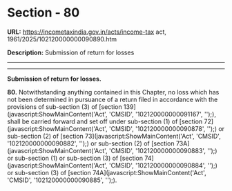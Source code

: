 # Section - 80

**URL:** https://incometaxindia.gov.in/acts/income-tax act, 1961/2025/102120000000090890.htm

**Description:** Submission of return for losses

---

****  
  
**Submission of return for losses.**

**80.** Notwithstanding anything contained in this Chapter, no loss which has not been determined in pursuance of a return filed in accordance with the provisions of sub-section (3) of [section 139](javascript:ShowMainContent\('Act', 'CMSID', '102120000000091167', ''\);), shall be carried forward and set off under sub-section (1) of [section 72](javascript:ShowMainContent\('Act', 'CMSID', '102120000000090878', ''\);) or sub-section (2) of [section 73](javascript:ShowMainContent\('Act', 'CMSID', '102120000000090882', ''\);) or sub-section (2) of [section 73A](javascript:ShowMainContent\('Act', 'CMSID', '102120000000090883', ''\);) or sub-section (1) or sub-section (3) of [section 74](javascript:ShowMainContent\('Act', 'CMSID', '102120000000090884', ''\);) or sub-section (3) of [section 74A](javascript:ShowMainContent\('Act', 'CMSID', '102120000000090885', ''\);).